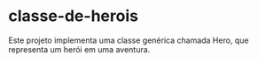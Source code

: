 # classe-de-herois
Este projeto implementa uma classe genérica chamada Hero, que representa um herói em uma aventura.
